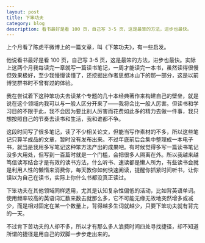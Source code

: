 ```yaml
---
layout: post
title: 下笨功夫
category: blog
description: 看书最好是看 100 页，自己写 3-5 页，这是最笨的方法，进步也最快。
---
```


上个月看了陈虎平微博上的一篇文章，叫《下笨功夫》，有一些启发。

他说看书最好是看 100 页，自己写 3-5 页，这是最笨的方法，进步也最快。实际上这两个月我每读完一章就写一篇读书笔记，一周才能读完一本书，虽然读得很慢但效果极好，至少我慢慢读懂了，还挖掘出作者思想冰山下的那一部分，这是以前博览群书时不曾有过的体验。

我在尝试着下这种笨功夫去读某个专题的几十本经典著作来构建自己的壁垒，就是说在这个领域内我可以与一般人区分开来了——我将会比一般人厉害。但读书和学习目的不限于此，我不会因为要比别人厉害而花费如此多的精力去做一件事，我只想按照自己的节奏去读书和生活，我和谁都不争。

这段时间写了很多笔记，读了不少相关论文，但能当写作素材的不多，所以这些笔记只算半成品的文章，暂时没有发布出来。不过年底前后会集中整理成一本电子书，就当是我用多写笔记这种笨方法产出的成果吧。有时候觉得多写一篇读书笔记没多大用处，但写到一百篇时就是一个门槛，会把很多人隔离在外。所以我越来越笃信读写结合才是有效的读书方法，什么听书、速读都是懒人所为，有些读书会就是利用人性的懒惰来消费你，每天教你如何快速阅读，提醒你抓紧时间听书，让你误以为自己在读书，实际上你什么书都没真正读过。

下笨功夫在其他领域同样适用，尤其是认知复杂性偏低的活动，比如背英语单词。使用频率较高的英语词汇数来数去就那么多，它不可能无缘无故地突然增多或减少，而是相对固定在某一个数量上，背得越多生词就越少，只要下笨功夫就有背完的一天。

不过肯下苦功夫的人却不多，所以才有那么多人浪费时间四处寻找捷径，却不知道所谓的捷径是用自己的双脚一步步走出来的。
